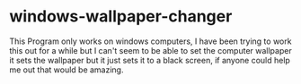 # windows-wallpaper-changer

This Program only works on windows computers, I have been trying to work this out for a while but I can't seem to be able to set the computer wallpaper it sets the wallpaper but it just sets it to a black screen, if anyone could help me out that would be amazing.

